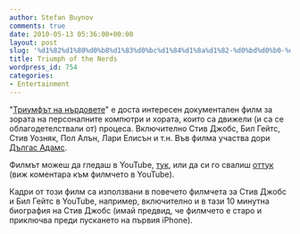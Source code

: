 ```yaml
---
author: Stefan Buynov
comments: true
date: 2010-05-13 05:36:00+00:00
layout: post
slug: '%d1%82%d1%80%d0%b8%d1%83%d0%bc%d1%84%d1%8a%d1%82-%d0%bd%d0%b0-%d0%bd%d1%8a%d1%80%d0%b4%d0%be%d0%b2%d0%b5%d1%82%d0%b5'
title: Triumph of the Nerds
wordpress_id: 754
categories:
- Entertainment
---
```


"[Триумфът на нърдовете](http://www.imdb.com/title/tt0115398/)" е доста интересен документален филм за зората на персоналните компютри и хората, които са движели (и са се облагодетелствали от) процеса. Включително Стив Джобс, Бил Гейтс, Стив Уозняк, Пол Алън, Лари Елисън и т.н. Във филма участва дори [Дългас Адамс](http://bg.wikipedia.org/wiki/%D0%94%D1%8A%D0%B3%D0%BB%D0%B0%D1%81_%D0%90%D0%B4%D0%B0%D0%BC%D1%81).

Филмът можеш да гледаш в YouTube, [тук](http://www.youtube.com/watch?v=3jV3JdtaOGc&feature=PlayList&p=4D5CD637F73C24C7&playnext_from=PL&index=0&playnext=1), или да си го свалиш [оттук](http://www.tinyurl.com/5t5ruq) (виж коментара към филмчето в YouTube).

Кадри от този филм са използвани в повечето филмчета за Стив Джобс и Бил Гейтс в YouTube, например, включително и в тази 10 минутна биография на Стив Джобс (имай предвид, че филмчето е старо и приключва преди пускането на първия iPhone).

<object classid="clsid:d27cdb6e-ae6d-11cf-96b8-444553540000" width="640" height="505" codebase="http://download.macromedia.com/pub/shockwave/cabs/flash/swflash.cab#version=6,0,40,0"><param name="allowFullScreen" value="true" /><param name="allowscriptaccess" value="always" /><param name="src" value="http://www.youtube.com/v/0MwD-TZ6r9Y&amp;hl=en_US&amp;fs=1&amp;" /><param name="allowfullscreen" value="true" /><embed type="application/x-shockwave-flash" width="640" height="505" src="http://www.youtube.com/v/0MwD-TZ6r9Y&amp;hl=en_US&amp;fs=1&amp;" allowscriptaccess="always" allowfullscreen="true"></embed></object>

